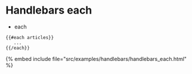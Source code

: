 # Handlebars each

* each

```
{{#each articles}}
   ...
{{/each}}
```
{% embed include file="src/examples/handlebars/handlebars_each.html" %}



